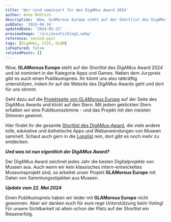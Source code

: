 ```yaml
---
title: 'Wir sind nominiert für den DigAMus Award 2024'
author: Anne Mühlich
description: 'Wow, GLAMorous Europe steht auf der Shortlist des DigAMus Award 2024 und ist nominiert in der Kategorie Apps und Games. Neben dem Jurypreis gibt es auch einen Publikumspreis. Ihr könnt uns also tatkräftig unterstützen...'
pubDate: '2024-04-16'
updatedDate: '2024-05-22'
previewImage: '/src/assets/blog2.webp'
reference: second-post
tags: [DigAMus, IIIF, GLAM]
isFeatured: false
relatedPosts: []
---
```


Wow, **GLAMorous Europe** steht auf der Shortlist des DigAMus Award 2024 und ist nominiert in der Kategorie Apps und Games. Neben dem Jurypreis gibt es auch einen Publikumspreis. Ihr könnt uns also tatkräftig unterstützen, indem ihr auf die Website des DigAMus Awards geht und dort für uns stimmt.

Geht dazu auf die [Projektseite von GLAMorous Europe](https://digamus-award.de/project/glamorous-europe/) auf der Seite des DigAMus Awards und klickt auf den Stern.
Mit jedem geklickten Stern erhalten wir eine Publikumsstimme - und das Projekt mit den meisten Stimmen gewinnt.

Hier findet ihr die gesamte [Shortlist des DigAMus-Award](https://digamus-award.de/shortlist/), die viele andere tolle, edukative und ästhetische Apps und Webanwendungen von Museen sammelt.
Schaut auch gern in die [Longlist](https://digamus-award.de/award-2024/longlist/) rein, dort gibt es noch mehr zu entdecken.

**_Und was ist nun eigentlich der DigAMus Award?_**

Der DigAMus Award zeichnet jedes Jahr die besten Digitalprojekte von Museen aus. Auch wenn wir kein klassisches intern-entwickeltes Museumsprojekt sind, so arbeitet unser Projekt **GLAMorous Europe** mit Daten von Sammlungsobjekten aus Museen.

**_Update vom 22. Mai 2024_**

Einen Publikumspreis haben wir leider mit **GLAMorous Europe** nicht gewonnen.
Aber wir danken euch für eure rege Unterstützung beim Voting!
Für unsere Sichtbarkeit ist allein schon der Platz auf der Shortlist ein Riesenerfolg.
